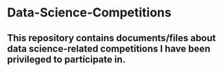 # Data-Science-Competitions
This repository contains documents/files about data science-related competitions I have been privileged to participate in.
---
